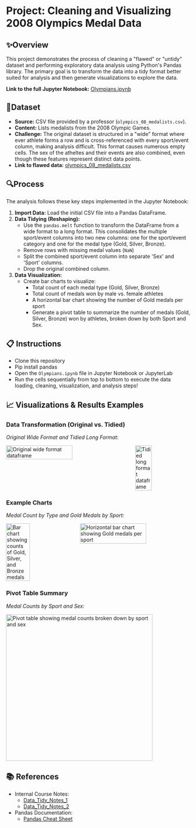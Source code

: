 # Project: Cleaning and Visualizing 2008 Olympics Medal Data 

## ✨Overview

This project demonstrates the process of cleaning a "flawed" or "untidy" dataset and performing exploratory data analysis using Python's Pandas library. The primary goal is to transform the data into a tidy format better suited for analysis and then generate visualizations to explore the data.

**Link to the full Jupyter Notebook:** [Olympians.ipynb](https://github.com/wsteadman/Steadman-Data-Science-Portfolio/blob/main/Tidy%20Data%20Project/Olympians.ipynb)

## 🏅Dataset

* **Source:** CSV file provided by a professor (`olympics_08_medalists.csv`).
* **Content:** Lists medalists from the 2008 Olympic Games.
* **Challenge:** The original dataset is structured in a "wide" format where ever athlete forms a row and is cross-referenced with every sport/event column, making analysis difficult. This format causes numerous empty cells. The sex of the atheltes and their events are also combined, even though these features represent distinct data points.
* **Link to flawed data:** [olympics_08_medalists.csv](https://github.com/wsteadman/Steadman-Data-Science-Portfolio/blob/main/Tidy%20Data%20Project/olympics_08_medalists.csv)

## 🔍Process

The analysis follows these key steps implemented in the Jupyter Notebook:

1.  **Import Data:** Load the initial CSV file into a Pandas DataFrame.
2.  **Data Tidying (Reshaping):**
    * Use the `pandas.melt` function to transform the DataFrame from a wide format to a long format. This consolidates the multiple sport/event columns into two new columns: one for the sport/event category and one for the medal type (Gold, Silver, Bronze).
    * Remove rows with missing medal values (`NaN`)
    * Split the combined sport/event column into separate 'Sex' and 'Sport' columns.
    * Drop the original combined column.
3.  **Data Visualization:**
    * Create bar charts to visualize:
        * Total count of each medal type (Gold, Silver, Bronze)
        * Total count of medals won by male vs. female athletes
        * A horizontal bar chart showing the number of Gold medals per sport
        * Generate a pivot table to summarize the number of medals (Gold, Silver, Bronze) won by athletes, broken down by both Sport and Sex.

## 📋 Instructions
* Clone this repository
* Pip install pandas
* Open the `Olympians.ipynb` file in Jupyter Notebook or JupyterLab
* Run the cells sequentially from top to bottom to execute the data loading, cleaning, visualization, and analysis steps!

## 📈 Visualizations & Results Examples

### Data Transformation (Original vs. Tidied)

*Original Wide Format and Tidied Long Format:*

<div style="display: flex; justify-content: space-between;">
  <img src="https://github.com/user-attachments/assets/eacd4a39-ef69-4378-8ff0-cb9e3183aca6" alt="Original wide format dataframe" width="60%">
  <img src="https://github.com/user-attachments/assets/6c691210-c615-4a67-9c74-1fb6301bfb34" alt="Tidied long format dataframe" width="30%">
</div>

### Example Charts

*Medal Count by Type and Gold Medals by Sport:*

<div style="display: flex; justify-content: space-between;">
  <img src="https://github.com/user-attachments/assets/f2658c6f-0794-43d4-bc1f-fae18af8bbea" alt="Bar chart showing counts of Gold, Silver, and Bronze medals" width="36%">
  <img src="https://github.com/user-attachments/assets/3ef6445e-0f2f-4685-ac4d-085c853688de" alt="Horizontal bar chart showing Gold medals per sport" width="60%">
</div>

### Pivot Table Summary

*Medal Counts by Sport and Sex:*

<img src="https://github.com/user-attachments/assets/fb0ca541-df3c-498c-8ce7-782b429f7dd5" alt="Pivot table showing medal counts broken down by sport and sex" width="400">

## 📚 References

* Internal Course Notes:
    * [Data_Tidy_Notes_1](https://github.com/wsteadman/Steadman-Data-Science-Portfolio/blob/main/Notes/Week%206/IDS_6_1_FINAL.ipynb)
    * [Data_Tidy_Notes_2](https://github.com/wsteadman/Steadman-Data-Science-Portfolio/blob/main/Notes/Week%206/IDS_6_2_FINAL.ipynb)
* Pandas Documentation:
    * [Pandas Cheat Sheet](https://pandas.pydata.org/Pandas_Cheat_Sheet.pdf)
